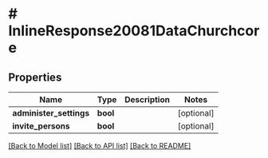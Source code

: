 # # InlineResponse20081DataChurchcore

## Properties

Name | Type | Description | Notes
------------ | ------------- | ------------- | -------------
**administer_settings** | **bool** |  | [optional]
**invite_persons** | **bool** |  | [optional]

[[Back to Model list]](../../README.md#models) [[Back to API list]](../../README.md#endpoints) [[Back to README]](../../README.md)
